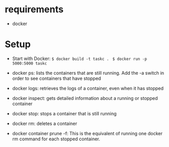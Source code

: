 
# requirements

* docker

# Setup

* Start with Docker:
    ```$ docker build -t taskc . ```
    ```$ docker run -p 5000:5000 taskc```

* docker ps: lists the containers that are still running. Add the -a switch in order to see containers that have stopped
* docker logs: retrieves the logs of a container, even when it has stopped
* docker inspect: gets detailed information about a running or stopped container
* docker stop: stops a container that is still running
* docker rm: deletes a container
* docker container prune -f: This is the equivalent of running one docker rm command for each stopped container.
